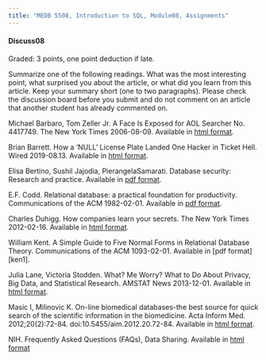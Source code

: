 ```yaml
---
title: "MEDB 5508, Introduction to SQL, Module08, Assignments"
---
```


#### Discuss08

Graded: 3 points, one point deduction if late.

Summarize one of the following readings. What was the most interesting point, what surprised you about the article, or what did you learn from this article. Keep your summary short (one to two paragraphs). Please check the discussion board before you submit and do not comment on an article that another student has already commented on.

Michael Barbaro, Tom Zeller Jr. A Face Is Exposed for AOL Searcher No. 4417749. The New York Times 2006-08-09. Available in [html format][bar1].

Brian Barrett. How a ‘NULL’ License Plate Landed One Hacker in Ticket Hell. Wired 2019-08.13. Available in [html format][bar2].

Elisa Bertino, Sushil Jajodia, PierangelaSamarati. Database security: Research and practice. Available in [pdf format][ber1].

E.F. Codd. Relational database: a practical foundation for productivity. Communications of the ACM 1982-02-01. Available in [pdf format][cod1].

Charles Duhigg. How companies learn your secrets. The New York Times 2012-02-16. Available in [html format][duh1].

William Kent. A Simple Guide to Five Normal Forms in Relational Database Theory. Communications of the ACM 1093-02-01. Available in [pdf format][ken1].

Julia Lane, Victoria Stodden. What? Me Worry? What to Do About Privacy, Big Data, and Statistical Research. AMSTAT News 2013-12-01. Available in [html format][lan1].

Masic I, Milinovic K. On-line biomedical databases-the best source for quick search of the scientific information in the biomedicine. Acta Inform Med. 2012;20(2):72-84. doi:10.5455/aim.2012.20.72-84. Available in [html format][mas1].

NIH. Frequently Asked Questions (FAQs), Data Sharing. Available in [html format][nih1]

[bar1]: https://www.nytimes.com/2006/08/09/technology/09aol.html
[bar2]: https://www.wired.com/story/null-license-plate-landed-one-hacker-ticket-hell/
[ber1]: https://courses.cs.washington.edu/courses/cse590q/03au/jajodia-is-95.pdf
[cod1]: https://dl.acm.org/doi/pdf/10.1145/1283920.1283937
[duh1]: https://www.nytimes.com/2012/02/19/magazine/shopping-habits.html
[lan1]: https://magazine.amstat.org/blog/2013/12/01/bigdatastatresearch/
[mas1]: https://www.ncbi.nlm.nih.gov/pmc/articles/PMC3544328/
[nih1]: https://grants.nih.gov/faqs#/data-sharing.htm